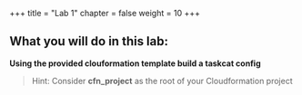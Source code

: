 +++
title = "Lab 1"
chapter = false
weight = 10
+++


## What you will do in this lab: 

**Using the provided clouformation template build a taskcat config**

>Hint: Consider **cfn_project** as the root of your Cloudformation project

